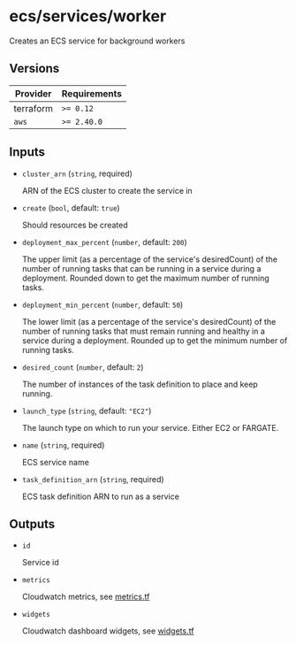 # ecs/services/worker

Creates an ECS service for background workers

<!-- bin/docs -->

## Versions

| Provider | Requirements |
|-|-|
| terraform | `>= 0.12` |
| `aws` | `>= 2.40.0` |

## Inputs

* `cluster_arn` (`string`, required)

    ARN of the ECS cluster to create the service in

* `create` (`bool`, default: `true`)

    Should resources be created

* `deployment_max_percent` (`number`, default: `200`)

    The upper limit (as a percentage of the service's desiredCount) of the number of running tasks that can be running in a service during a deployment. Rounded down to get the maximum number of running tasks.

* `deployment_min_percent` (`number`, default: `50`)

    The lower limit (as a percentage of the service's desiredCount) of the number of running tasks that must remain running and healthy in a service during a deployment. Rounded up to get the minimum number of running tasks.

* `desired_count` (`number`, default: `2`)

    The number of instances of the task definition to place and keep running.

* `launch_type` (`string`, default: `"EC2"`)

    The launch type on which to run your service. Either EC2 or FARGATE.

* `name` (`string`, required)

    ECS service name

* `task_definition_arn` (`string`, required)

    ECS task definition ARN to run as a service



## Outputs

* `id`

    Service id

* `metrics`

    Cloudwatch metrics, see [metrics.tf](./metrics.tf)

* `widgets`

    Cloudwatch dashboard widgets, see [widgets.tf](./widgets.tf)
